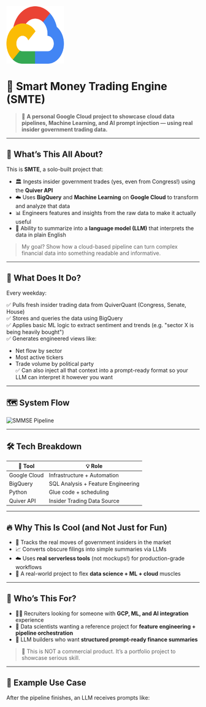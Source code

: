<img src="https://github.com/variableSoup/Government-Insider-Trading/blob/main/images/google-cloud-seeklogo.png" alt="Description" width="150" height="150">  

# 🧠 Smart Money Trading Engine (SMTE) 

> 🎯 **A personal Google Cloud project to showcase cloud data pipelines, Machine Learning, and AI prompt injection — using real insider government trading data.**

---

## 👋 What’s This All About?

This is **SMTE**, a solo-built project that:

- 🏛️ Ingests insider government trades (yes, even from Congress!) using the **Quiver API**
- ☁️ Uses **BigQuery** and **Machine Learning** on **Google Cloud** to transform and analyze that data
- 📊 Engineers features and insights from the raw data to make it actually useful
- 🧠 Ability to summarize into a **language model (LLM)** that interprets the data in plain English

> My goal? Show how a cloud-based pipeline can turn complex financial data into something readable and informative.

---

## 🧬 What Does It Do?

Every weekday:

✅ Pulls fresh insider trading data from QuiverQuant (Congress, Senate, House)  
✅ Stores and queries the data using BigQuery  
✅ Applies basic ML logic to extract sentiment and trends (e.g. "sector X is being heavily bought")  
✅ Generates engineered views like:
- Net flow by sector
- Most active tickers
- Trade volume by political party  
✅ Can also inject all that context into a prompt-ready format so your LLM can interpret it however you want

---

## 🗺️ System Flow

![SMMSE Pipeline](https://raw.githubusercontent.com/your-username/your-repo-name/main/docs/SMMSE_architecture.png)

---

## 🛠️ Tech Breakdown

| 🧰 Tool         | 💡 Role                            |
|----------------|------------------------------------|
| Google Cloud   | Infrastructure + Automation        |
| BigQuery       | SQL Analysis + Feature Engineering |           |
| Python         | Glue code + scheduling             |
| Quiver API     | Insider Trading Data Source        |

---

## 🔥 Why This Is Cool (and Not Just for Fun)

- 📡 Tracks the real moves of government insiders in the market  
- 📈 Converts obscure filings into simple summaries via LLMs  
- ☁️ Uses **real serverless tools** (not mockups!) for production-grade workflows  
- 🧱 A real-world project to flex **data science + ML + cloud** muscles  

---

## 🎯 Who’s This For?

- 🧑‍💼 Recruiters looking for someone with **GCP, ML, and AI integration** experience  
- 🧪 Data scientists wanting a reference project for **feature engineering + pipeline orchestration**  
- 🧠 LLM builders who want **structured prompt-ready finance summaries**

> 📌 This is NOT a commercial product. It’s a portfolio project to showcase serious skill.

---

## 💬 Example Use Case

After the pipeline finishes, an LLM receives prompts like:

